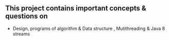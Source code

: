 ## This project contains important concepts & questions on 
- Design, programs of algorithm & Data structure , Mutithreading & Java 8 streams
  

